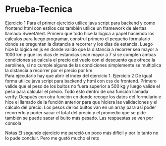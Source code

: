 # Prueba-Tecnica
Ejercicio 1
Para el primer ejercicio utilice java script para backend y como frontend html con estilos css también utilice un framework de alertas llamado SweetAlert.
Primero que todo hice la lógica a papel haciendo los cálculos para luego programar, construí primero el pequeño formulario donde se preguntan la distancia a recorrer y los días de estancia. Luego hice la lógica en js en donde valido que la distancia a recorrer sea mayor a 1000 km y que los días de estancias sean mayor a 7 si se cumplen ambas condiciones se calcula el precio del vuelo con el descuento que ofrece la aerolínea, si no cumple alguna de las condiciones simplemente se multiplica la distancia a recorrer por el precio por km.  
Para ejecutarlo hay que abrir el index del ejercicio 1.
Ejercicio 2
De igual forma utilice java script para backend y html con css de frontend.
Primero valide que el peso de los bultos no fuera superior a 500 kg y luego valide el peso para calcular el precio. Todo esto dentro de una función llamada verify. Después con otra función en donde recoge los datos del formulario e hice el llamado de la función anterior para que hiciera las validaciones y el cálculo del precio. 
Los pesos de los bultos van en un array para así poder recorrerlo y poder sacar el total del precio y el promedio que se pide también se puede sacar el bulto más pesado. Las respuestas se ven por consola

Notas
El segundo ejercicio me pareció un poco más difícil y por lo tanto no lo pude concluir. Pero me gustó mucho el reto 
